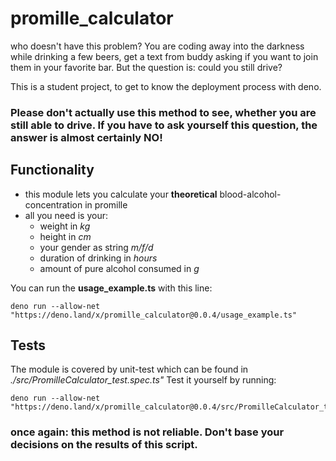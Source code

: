 # promille_calculator

who doesn't have this problem? You are coding away into the darkness while drinking a few beers, get a text from buddy asking if you want to join them in your favorite bar. But the question is: could you still drive?

This is a student project, to get to know the deployment process with deno. 

### Please don't actually use this method to see, whether you are still able to drive. If you have to ask yourself this question, the answer is almost certainly **NO**!




## Functionality

- this module lets you calculate your **theoretical** blood-alcohol-concentration in promille
- all you need is your:
  - weight in *kg*
  - height in *cm*
  - your gender as string *m/f/d*
  - duration of drinking in *hours*
  - amount of pure alcohol consumed in *g*



You can run the **usage_example.ts** with this line: 

````
deno run --allow-net "https://deno.land/x/promille_calculator@0.0.4/usage_example.ts"
````


## Tests

The module is covered by unit-test which can be found in *./src/PromilleCalculator_test.spec.ts"*
Test it yourself by running:

````
deno run --allow-net "https://deno.land/x/promille_calculator@0.0.4/src/PromilleCalculator_test.spec.ts"
````


### once again: this method is not reliable. Don't base your decisions on the results of this script.
